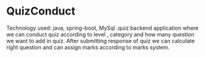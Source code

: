 # QuizConduct
Technology used: java, spring-boot, MySql .quiz backend application where we can conduct quiz according to level , category and how many question we want to add in quiz. After submitting response of quiz we can calculate right question and can assign marks according to marks system.
